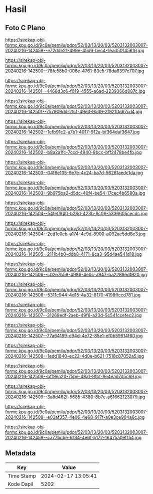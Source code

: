 # Hasil

## Foto C Plano

https://sirekap-obj-formc.kpu.go.id/9c0a/pemilu/pdpr/52/03/13/20/03/5203132003007-20240216-142459--e72dde21-499e-45d6-bec4-1ead501456f6.jpg

https://sirekap-obj-formc.kpu.go.id/9c0a/pemilu/pdpr/52/03/13/20/03/5203132003007-20240216-142500--78fe58b0-006e-4761-83e5-78da6397c707.jpg

https://sirekap-obj-formc.kpu.go.id/9c0a/pemilu/pdpr/52/03/13/20/03/5203132003007-20240216-142501--4468d3c6-f019-4555-a6ad-2239366d887c.jpg

https://sirekap-obj-formc.kpu.go.id/9c0a/pemilu/pdpr/52/03/13/20/03/5203132003007-20240216-142501--757909dd-2fcf-49e3-9539-2f9210d67cd4.jpg

https://sirekap-obj-formc.kpu.go.id/9c0a/pemilu/pdpr/52/03/13/20/03/5203132003007-20240216-142502--1efb91c2-a7b1-4017-912a-bf364daf3647.jpg

https://sirekap-obj-formc.kpu.go.id/9c0a/pemilu/pdpr/52/03/13/20/03/5203132003007-20240216-142502--b8a2a1fc-7ccd-4940-8bcc-bff2478be4fb.jpg

https://sirekap-obj-formc.kpu.go.id/9c0a/pemilu/pdpr/52/03/13/20/03/5203132003007-20240216-142503--04f6e135-9e7e-4c24-ba7d-56261aedc1da.jpg

https://sirekap-obj-formc.kpu.go.id/9c0a/pemilu/pdpr/52/03/13/20/03/5203132003007-20240216-142503--9b975ba2-d5dc-40f4-be54-17cec4b6580a.jpg

https://sirekap-obj-formc.kpu.go.id/9c0a/pemilu/pdpr/52/03/13/20/03/5203132003007-20240216-142504--54fe0940-b28d-423b-8c09-5336605cecdc.jpg

https://sirekap-obj-formc.kpu.go.id/9c0a/pemilu/pdpr/52/03/13/20/03/5203132003007-20240216-142504--2ed1c0cb-a174-4e9d-8900-a092ae5dd8e3.jpg

https://sirekap-obj-formc.kpu.go.id/9c0a/pemilu/pdpr/52/03/13/20/03/5203132003007-20240216-142505--2111b4b0-ddb8-4171-8ca3-95d4ae541d18.jpg

https://sirekap-obj-formc.kpu.go.id/9c0a/pemilu/pdpr/52/03/13/20/03/5203132003007-20240216-142506--c02e7b59-4986-4e0c-a947-ba2288edf920.jpg

https://sirekap-obj-formc.kpu.go.id/9c0a/pemilu/pdpr/52/03/13/20/03/5203132003007-20240216-142506--5311c944-4d15-4a32-8170-4198ffccd781.jpg

https://sirekap-obj-formc.kpu.go.id/9c0a/pemilu/pdpr/52/03/13/20/03/5203132003007-20240216-142507--31268edf-2aeb-49f8-a23d-5c541ccefec2.jpg

https://sirekap-obj-formc.kpu.go.id/9c0a/pemilu/pdpr/52/03/13/20/03/5203132003007-20240216-142507--77a64189-c94d-4e72-85e1-ef0b59914f60.jpg

https://sirekap-obj-formc.kpu.go.id/9c0a/pemilu/pdpr/52/03/13/20/03/5203132003007-20240216-142508--1edd1840-ec22-4d0e-b621-7518c87052a5.jpg

https://sirekap-obj-formc.kpu.go.id/9c0a/pemilu/pdpr/52/03/13/20/03/5203132003007-20240216-142508--bff9ea20-75be-48a1-9fbf-9e4ead7d5c69.jpg

https://sirekap-obj-formc.kpu.go.id/9c0a/pemilu/pdpr/52/03/13/20/03/5203132003007-20240216-142509--3a8d462f-5685-4380-8b7e-a61662123079.jpg

https://sirekap-obj-formc.kpu.go.id/9c0a/pemilu/pdpr/52/03/13/20/03/5203132003007-20240216-142509--e03af357-4e06-4e68-917f-a0e3ce904a6c.jpg

https://sirekap-obj-formc.kpu.go.id/9c0a/pemilu/pdpr/52/03/13/20/03/5203132003007-20240216-142459--ca77bcbe-6134-4e6f-b172-16475a0ef154.jpg


## Metadata

| Key        | Value               |
| ---------- | ------------------- |
| Time Stamp | 2024-02-17 13:05:41 |
| Kode Dapil | 5202                |



